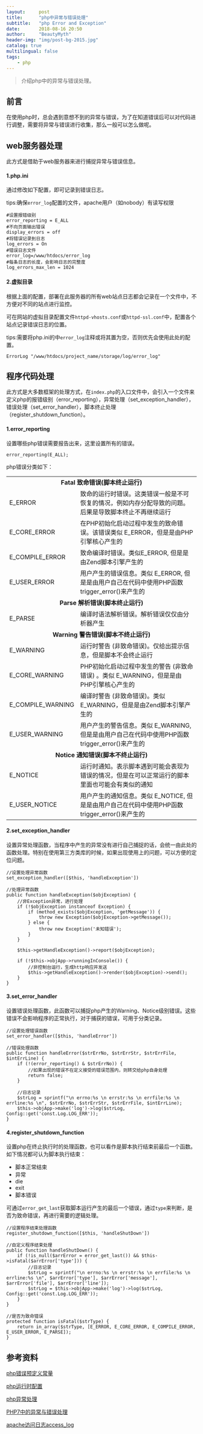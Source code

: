 ```yaml
---
layout:     post
title:      "php中异常与错误处理"
subtitle:   "php Error and Exception"
date:       2018-08-16 20:50
author:     "BeautyMyth"
header-img: "img/post-bg-2015.jpg"
catalog: true
multilingual: false
tags:
    - php
---
```


> 介绍php中的异常与错误处理。

## 前言

<p>
在使用php时，总会遇到意想不到的异常与错误，为了在知道错误后可以对代码进行调整，需要将异常与错误进行收集，那么一般可以怎么做呢。
</p>

## web服务器处理

<p>
此方式是借助于web服务器来进行捕捉异常与错误信息。
</p>

#### 1.php.ini

<p>
通过修改如下配置，即可记录到错误日志。
</p>

<p>
tips:确保<code>error_log</code>配置的文件，apache用户（如nobody）有读写权限
</p>

```
#设置报错级别
error_reporting = E_ALL
#不向页面输出错误
display_errors = off
#将错误记录到日志
log_errors = On
#错误日志文件
error_log=/www/htdocs/error_log
#每条日志的长度，会影响日志的完整度
log_errors_max_len = 1024
```

#### 2.虚拟目录

<p>
根据上面的配置，部署在此服务器的所有web站点日志都会记录在一个文件中，不方便对不同的站点进行监控。
</p>

<p>
可在网站的虚拟目录配置文件<code>httpd-vhosts.conf</code>或<code>httpd-ssl.conf</code>中，配置各个站点记录错误日志的位置。
</p>

<p>
tips:需要将php.ini的中<code>error_log</code>注释或将其置为空，否则优先会使用此处的配置。
</p>

```
ErrorLog "/www/htdocs/project_name/storage/log/error_log"
```


## 程序代码处理

<p>
此方式是大多数框架的处理方式，在<code>index.php</code>的入口文件中，会引入一个文件来定义php的报错级别（error_reporting），异常处理（set_exception_handler），错误处理（set_error_handler），脚本终止处理（register_shutdown_function）。
</p>

#### 1.error_reporting

<p>
设置哪些php错误需要报告出来，这里设置所有的错误。
</p>

```
error_reporting(E_ALL);
```
<p>
php错误分类如下：
</p>

<table>
    <tr>
        <td colspan="2" style="text-align:center;font-weight:bold;">Fatal 致命错误(脚本终止运行)</td>
    </tr>
    <tr>
        <td>E_ERROR</td>
        <td>致命的运行时错误。这类错误一般是不可恢复的情况，例如内存分配导致的问题。后果是导致脚本终止不再继续运行</td>
    </tr>
    <tr>
        <td>E_CORE_ERROR</td>
        <td>在PHP初始化启动过程中发生的致命错误。该错误类似 E_ERROR，但是是由PHP引擎核心产生的</td>
    </tr>
    <tr>
        <td>E_COMPILE_ERROR</td>
        <td>致命编译时错误。类似E_ERROR, 但是是由Zend脚本引擎产生的</td>
    </tr>
    <tr>
        <td>E_USER_ERROR</td>
        <td>用户产生的错误信息。类似 E_ERROR, 但是是由用户自己在代码中使用PHP函数 trigger_error()来产生的</td>
    </tr>
    <tr>
        <td colspan="2" style="text-align:center;font-weight:bold;">Parse 解析错误(脚本终止运行)</td>
    </tr>
    <tr>
        <td>E_PARSE</td>
        <td>编译时语法解析错误。解析错误仅仅由分析器产生</td>
    </tr>
    <tr>
        <td colspan="2" style="text-align:center;font-weight:bold;">Warning 警告错误(脚本不终止运行)</td>
    </tr>
    <tr>
        <td>E_WARNING</td>
        <td>运行时警告 (非致命错误)。仅给出提示信息，但是脚本不会终止运行</td>
    </tr>
    <tr>
        <td>E_CORE_WARNING</td>
        <td>PHP初始化启动过程中发生的警告 (非致命错误) 。类似 E_WARNING，但是是由PHP引擎核心产生的</td>
    </tr>
    <tr>
        <td>E_COMPILE_WARNING</td>
        <td>编译时警告 (非致命错误)。类似 E_WARNING，但是是由Zend脚本引擎产生的</td>
    </tr>
    <tr>
        <td>E_USER_WARNING</td>
        <td>用户产生的警告信息。类似 E_WARNING, 但是是由用户自己在代码中使用PHP函数 trigger_error()来产生的</td>
    </tr>
    <tr>
        <td colspan="2" style="text-align:center;font-weight:bold;">Notice 通知错误(脚本不终止运行)</td>
    </tr>
    <tr>
        <td>E_NOTICE</td>
        <td>运行时通知。表示脚本遇到可能会表现为错误的情况，但是在可以正常运行的脚本里面也可能会有类似的通知</td>
    </tr>
    <tr>
        <td>E_USER_NOTICE</td>
        <td>用户产生的通知信息。类似 E_NOTICE, 但是是由用户自己在代码中使用PHP函数 trigger_error()来产生的</td>
    </tr>
</table>


#### 2.set_exception_handler

<p>
设置异常处理函数，当程序中产生的异常没有进行自己捕捉的话，会统一由此处的函数处理。特别在使用第三方类库的时候，如果出现使用上的问题，可以方便的定位问题。
</p>

```
//设置处理异常函数
set_exception_handler([$this, 'handleException'])
```

```
//处理异常函数
public function handleException($objException) {
    //非Exception异常，进行处理
    if (!$objException instanceof Exception) {
        if (method_exists($objException, 'getMessage')) {
            throw new Exception($objException->getMessage());
        } else {
            throw new Exception('未知错误');
        }
    }

    $this->getHandleException()->report($objException);

    if (!$this->objApp->runningInConsole()) {
        //非控制台运行，生成http响应并发送
        $this->getHandleException()->render($objException)->send();
    }
}
```

#### 3.set_error_handler

<p>
设置错误处理函数，此函数可以捕捉php产生的Warning、Notice级别错误。这些错误不会影响程序的正常执行，对于捕获的错误，可用于分类记录。
</p>

```
//设置处理错误函数
set_error_handler([$this, 'handleError'])
```

```
//错误处理函数
public function handleError($strErrNo, $strErrStr, $strErrFile, $intErrLine) {
    if (!(error_reporting() & $strErrNo)) {
        //如果出现的错误不在定义接受的错误范围内，则转交给php自身处理
        return false;
    }

    //日志记录
    $strLog = sprintf("\n errno:%s \n errstr:%s \n errfile:%s \n errline:%s \n", $strErrNo, $strErrStr, $strErrFile, $intErrLine);
    $this->objApp->make('log')->log($strLog, Config::get('const.Log.LOG_ERR'));
}
```

#### 4.register_shutdown_function

<p>
设置php在终止执行时的处理函数，也可以看作是脚本执行结束前最后一个函数。如下情况都可认为脚本执行结束：
</p>

- 脚本正常结束
- 异常
- die
- exit
- 脚本错误

<p>
可通过<code>error_get_last</code>获取脚本运行产生的最后一个错误，通过<code>type</code>来判断，是否为致命错误，再进行需要的逻辑处理。
</p>

```
//设置程序结束处理函数
register_shutdown_function([$this, 'handleShutDown'])
```

```
//自定义程序结束处理
public function handleShutDown() {
    if (!is_null($arrError = error_get_last()) && $this->isFatal($arrError['type'])) {
        //日志记录
        $strLog = sprintf("\n errno:%s \n errstr:%s \n errfile:%s \n errline:%s \n", $arrError['type'], $arrError['message'], $arrError['file'], $arrError['line']);
        $strLog = $this->objApp->make('log')->log($strLog, Config::get('const.Log.LOG_ERR'));
    }
}

//是否为致命错误
protected function isFatal($strType) {
    return in_array($strType, [E_ERROR, E_CORE_ERROR, E_COMPILE_ERROR, E_USER_ERROR, E_PARSE]);
}
```

## 参考资料

[php错误预定义常量](http://php.net/manual/zh/errorfunc.constants.php)

[php运行时配置](http://php.net/manual/zh/errorfunc.configuration.php)

[php异常处理](https://www.cnblogs.com/zyf-zhaoyafei/p/6928149.html)

[PHP7中的异常与错误处理](https://novnan.github.io/PHP/throwable-exceptions-and-errors-in-php7/)

[apache访问日志access_log](https://blog.csdn.net/zonghua521/article/details/78240038?locationNum=9&fps=1)

